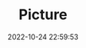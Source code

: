 ---
weight: 1
images:
- /images/edited/106.jpeg
title: Picture
date: 2022-10-24 22:59:53
tags: [luminar neo,work,dog,person]
---